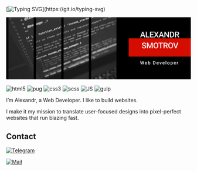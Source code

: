 [![Typing SVG](https://readme-typing-svg.herokuapp.com?color=%233938F7&size=25&lines=Hello!+Welcome+to+the+page!)](https://git.io/typing-svg)

![Alexandr's GitHub Banner](images/banner.jpg)

![html5](https://img.shields.io/badge/-html5-282a36?style=for-the-badge&logo=html5&logoColor=)
![pug](https://img.shields.io/badge/-Pug-282a36?style=for-the-badge&logo=Pug&logoColor=)
![css3](https://img.shields.io/badge/-css3-282a36?style=for-the-badge&logo=css3&logoColor=blue)
![scss](https://img.shields.io/badge/-scss-282a36?style=for-the-badge&logo=sass&logoColor=)
![JS](https://img.shields.io/badge/-JS-282a36?style=for-the-badge&logo=javascript&logoColor=)
![gulp](https://img.shields.io/badge/-gulp-282a36?style=for-the-badge&logo=gulp&logoColor=)


I’m Alexandr, a Web Developer. I like to build websites.

I make it my mission to translate user-focused designs into pixel-perfect websites that run blazing fast.

## **Contact**

[![Telegram](https://img.shields.io/badge/Telegram-2CA5E0?style=for-the-badge&logo=telegram&logoColor=white)](https://t.me/alexandrSmotrov)

[![Mail](https://img.shields.io/badge/E--mail-D14836?style=for-the-badge&logo=gmail&logoColor=white)](mailto:job22a@bk.ru)
